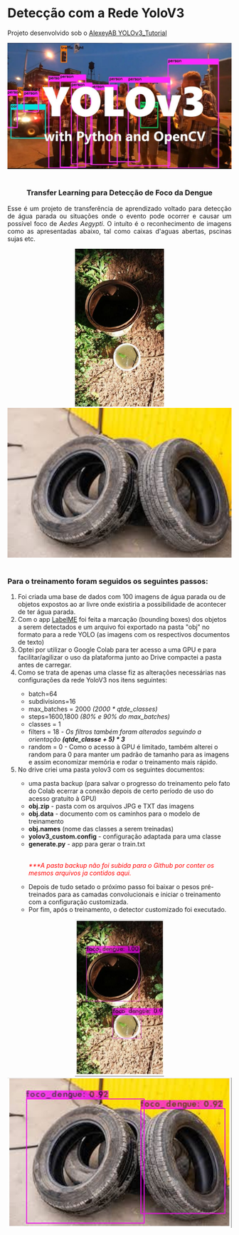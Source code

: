 <h1>Detecção com a Rede YoloV3</h1>

<p>Projeto desenvolvido sob o <a href="https://colab.research.google.com/drive/1Mh2HP_Mfxoao6qNFbhfV3u28tG8jAVGk">AlexeyAB YOLOv3_Tutorial</a></p>
<div align="center">
    <img src="images/yolov3.jpg" alt="">
</div>
<br>
<div align="center">
    <h3>Transfer Learning para Detecção de Foco da Dengue</h3>
    <p align="justify">Esse é um projeto de transferência de aprendizado voltado para detecção de água parada ou situações onde o evento pode ocorrer e causar um possível foco de <stronf><i>Aedes Aegypti</i></strong>. O intuíto é o reconhecimento de imagens como as apresentadas abaixo, tal como caixas d'aguas abertas, pscinas sujas etc.</p>
    <img src="images/agua_parada.jpg" alt="" width="200">
    <img src="images/pneus.jpg" alt="" width="530">
</div>
<br>
<h3>Para o treinamento foram seguidos os seguintes passos:</h3>
<div>
    <ol>
        <li> Foi criada uma base de dados com 100 imagens de água parada ou de objetos expostos ao ar livre onde existiria a possibilidade de acontecer de ter água parada.</li>
        <li> Com o app <a href="http://labelme.csail.mit.edu/Release3.0/">LabelME</a> foi feita a marcação (bounding boxes) dos objetos a serem detectados e um arquivo foi exportado na pasta "obj" no formato para a rede YOLO (as imagens com os respectivos documentos de texto)</li>
        <li>Optei por utilizar o Google Colab para ter acesso a uma GPU e para facilitar/agilizar o uso da plataforma junto ao Drive compactei a pasta antes de carregar.</li>
        <li>Como se trata de apenas uma classe fiz as alterações necessárias nas configurações da rede YoloV3 nos itens seguintes:</li>
        <ul>
            <li>batch=64</li>
            <li>subdivisions=16</li>
            <li>max_batches = 2000 <i>(2000 * qtde_classes)</i></li>
            <li>steps=1600,1800 <i>(80% e 90% do max_batches)</i></li>
            <li>classes = 1</li>
            <li>filters = 18 <i>- Os filtros também foram alterados seguindo a orientação <strong>(qtde_classe + 5) * 3</strong></i></li>
            <li>random = 0 - Como o acesso à GPU é limitado, também alterei o random para 0 para manter um padrão de tamanho para as imagens e assim economizar memória e rodar o treinamento mais rápido.</li>
        </ul>
        <li> No drive criei uma pasta yolov3 com os seguintes documentos:</li>
        <ul>
            <li>uma pasta backup (para salvar o progresso do treinamento pelo fato do Colab ecerrar a conexão depois de certo período de uso do acesso gratuito à GPU) 
            <li><strong>obj.zip</strong> - pasta com os arquivos JPG e TXT das imagens</li>
            <li><strong>obj.data</strong> - documento com os caminhos para o modelo de treinamento</li>
            <li><strong>obj.names</strong> (nome das classes a serem treinadas)</li>
            <li><strong>yolov3_custom.config</strong> - configuração adaptada para uma classe</li>
            <li><strong>generate.py</strong> - app para gerar o train.txt</li>
            <br>
            <p style="color:red"><i>***A pasta backup não foi subida para o Github por conter os mesmos arquivos ja contidos aqui.</i></p>
        <li>Depois de tudo setado o próximo passo foi baixar o pesos pré-treinados para as camadas convolucionais e iniciar o treinamento com a configuração customizada.</li>
        <li>Por fim, após o treinamento, o detector customizado foi executado.</li>
</div>
<div align="center">
    <img src="images/objeto_detectado.jpg" alt="dois potes com água parada" width="200">
    <img src="images/objeto_detectado_2.jpg" alt="pneus velhos " width="530">
</div>
